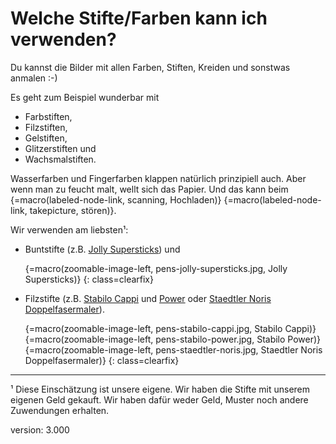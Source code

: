# Welche Stifte/Farben kann ich verwenden?

Du kannst die Bilder mit allen Farben, Stiften, Kreiden und sonstwas anmalen :-)

Es geht zum Beispiel wunderbar mit

* Farbstiften,
* Filzstiften,
* Gelstiften,
* Glitzerstiften und
* Wachsmalstiften.

Wasserfarben und Fingerfarben klappen natürlich prinzipiell auch.
Aber wenn man zu feucht malt, wellt sich das Papier.
Und das kann beim {=macro(labeled-node-link, scanning, Hochladen)} {=macro(labeled-node-link, takepicture, stören)}.

Wir verwenden am liebsten¹:

* Buntstifte (z.B. [Jolly Supersticks](https://jolly.at/produkt-kategorie/farbstifte/supersticks/)) und

    {=macro(zoomable-image-left, pens-jolly-supersticks.jpg, Jolly Supersticks)}
{: class=clearfix}

* Filzstifte (z.B. [Stabilo Cappi](https://www.stabilo.com/de/produkte/malenundzeichnen/filzstifte/stabilo-cappi/) und [Power](https://www.stabilo.com/de/shop/401/Filzstift-STABILO-power/kaufen) oder [Staedtler Noris Doppelfasermaler](https://www.staedtler.com/de/de/produkte/malen/filzstifte/noris-320-doppelfasermaler-320-nwp12/)).

    {=macro(zoomable-image-left, pens-stabilo-cappi.jpg, Stabilo Cappi)}
    {=macro(zoomable-image-left, pens-stabilo-power.jpg, Stabilo Power)}
    {=macro(zoomable-image-left, pens-staedtler-noris.jpg, Staedtler Noris Doppelfasermaler)}
{: class=clearfix}

---

¹ Diese Einschätzung ist unsere eigene.
Wir haben die Stifte mit unserem eigenen Geld gekauft.
Wir haben dafür weder Geld, Muster noch andere Zuwendungen erhalten.

version: 3.000
